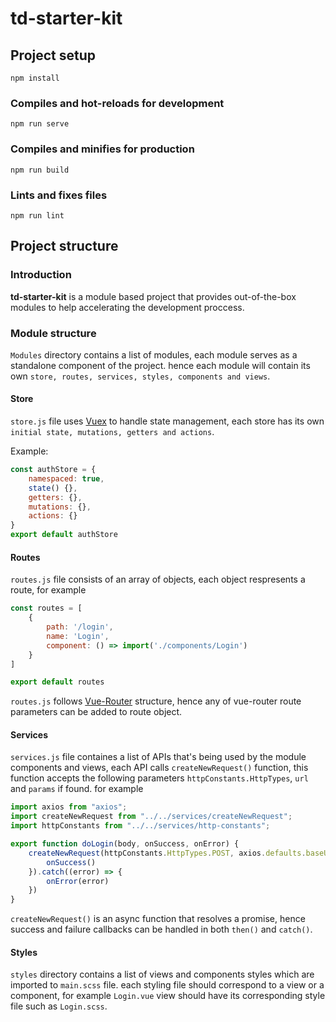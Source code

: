 # td-starter-kit

## Project setup
```
npm install
```

### Compiles and hot-reloads for development
```
npm run serve
```

### Compiles and minifies for production
```
npm run build
```

### Lints and fixes files
```
npm run lint
```
## Project structure
### Introduction
**td-starter-kit** is a module based project that provides out-of-the-box modules to help accelerating the development proccess.

### Module structure
```Modules``` directory contains a list of modules, each module serves as a standalone component of the project. hence each module will contain its own ```store, routes, services, styles, components and views```.

#### Store
```store.js``` file uses [Vuex](https://next.vuex.vuejs.org/) to handle state management, each store has its own ```initial state, mutations, getters and actions```.

Example: 
```javascript
const authStore = {
    namespaced: true,
    state() {},
    getters: {},
    mutations: {},
    actions: {}
}
export default authStore
```

#### Routes
```routes.js``` file consists of an array of objects, each object respresents a route, for example
```javascript
const routes = [
    {
        path: '/login',
        name: 'Login',
        component: () => import('./components/Login')
    }
]

export default routes
```
```routes.js``` follows [Vue-Router](https://next.router.vuejs.org/) structure, hence any of vue-router route parameters can be added to route object.

#### Services
```services.js``` file containes a list of APIs that's being used by the module components and views, each API calls ```createNewRequest()``` function, this function accepts the following parameters ```httpConstants.HttpTypes```, ```url``` and ```params``` if found. for example

```javascript
import axios from "axios";
import createNewRequest from "../../services/createNewRequest";
import httpConstants from "../../services/http-constants";

export function doLogin(body, onSuccess, onError) {
    createNewRequest(httpConstants.HttpTypes.POST, axios.defaults.baseURL + 'lorem', JSON.stringify(body)).then(() => {
        onSuccess()
    }).catch((error) => {
        onError(error)
    })
}
```
```createNewRequest()``` is an async function that resolves a promise, hence success and failure callbacks can be handled in both ```then()``` and ```catch()```.

#### Styles
```styles``` directory contains a list of views and components styles which are imported to ```main.scss``` file. each styling file should correspond to a view or a component, for example ```Login.vue``` view should have its corresponding style file such as ```Login.scss```.